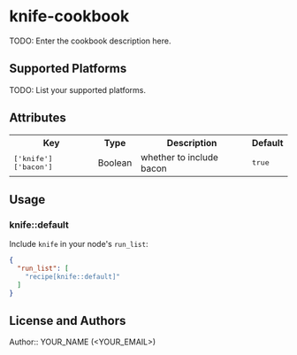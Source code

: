 # knife-cookbook

TODO: Enter the cookbook description here.

## Supported Platforms

TODO: List your supported platforms.

## Attributes

<table>
  <tr>
    <th>Key</th>
    <th>Type</th>
    <th>Description</th>
    <th>Default</th>
  </tr>
  <tr>
    <td><tt>['knife']['bacon']</tt></td>
    <td>Boolean</td>
    <td>whether to include bacon</td>
    <td><tt>true</tt></td>
  </tr>
</table>

## Usage

### knife::default

Include `knife` in your node's `run_list`:

```json
{
  "run_list": [
    "recipe[knife::default]"
  ]
}
```

## License and Authors

Author:: YOUR_NAME (<YOUR_EMAIL>)

